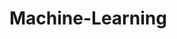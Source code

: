 # Machine-Learning
         
  
                 
                
                   
           
    
   
